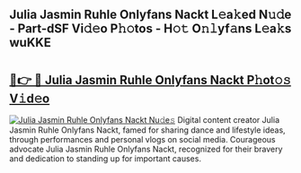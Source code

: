## Julia Jasmin Ruhle Onlyfans Nackt L𝚎a𝚔ed N𝚞𝚍e - Part-dSF Vi𝚍𝚎o P𝚑𝚘tos - H𝚘𝚝 O𝚗𝚕yf𝚊ns L𝚎a𝚔s wuKKE

# <h2><a href="http://kfdwhu.oniu.top/?m=Julia+Jasmin+Ruhle+Onlyfans+Nackt">🔗👉 🔴 Julia Jasmin Ruhle Onlyfans Nackt P𝚑ot𝚘𝚜 V𝚒d𝚎o</a></h2>

[![Julia Jasmin Ruhle Onlyfans Nackt Nu𝚍e𝚜](https://i.imgur.com/0qMVB7G.gif)](http://kfdwhu.oniu.top/?m=Julia+Jasmin+Ruhle+Onlyfans+Nackt)
Digital content creator Julia Jasmin Ruhle Onlyfans Nackt, famed for sharing dance and lifestyle ideas, through performances and personal vlogs on social media. Courageous advocate Julia Jasmin Ruhle Onlyfans Nackt, recognized for their bravery and dedication to standing up for important causes.  

